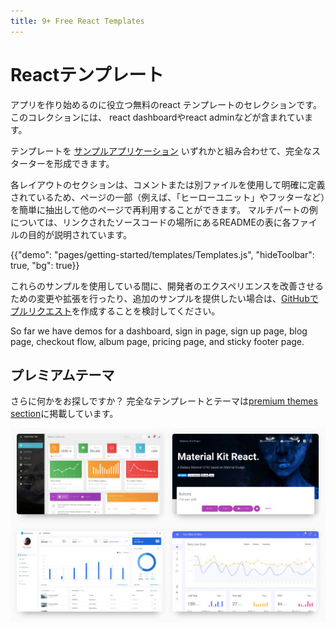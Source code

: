 ```yaml
---
title: 9+ Free React Templates
---
```


# Reactテンプレート

<p class="description">アプリを作り始めるのに役立つ無料のreact テンプレートのセレクションです。このコレクションには、 react dashboardやreact adminなどが含まれています。</p>

テンプレートを [サンプルアプリケーション](https://github.com/mui-org/material-ui/tree/master/examples) いずれかと組み合わせて、完全なスターターを形成できます。

各レイアウトのセクションは、コメントまたは別ファイルを使用して明確に定義されているため、ページの一部（例えば、「ヒーローユニット」やフッターなど）を簡単に抽出して他のページで再利用することができます。 マルチパートの例については、リンクされたソースコードの場所にあるREADMEの表に各ファイルの目的が説明されています。

{{"demo": "pages/getting-started/templates/Templates.js", "hideToolbar": true, "bg": true}}

これらのサンプルを使用している間に、開発者のエクスペリエンスを改善させるための変更や拡張を行ったり、追加のサンプルを提供したい場合は、[GitHubでプルリクエスト](https://github.com/mui-org/material-ui/pulls)を作成することを検討してください。

So far we have demos for a dashboard, sign in page, sign up page, blog page, checkout flow, album page, pricing page, and sticky footer page.

## プレミアムテーマ

さらに何かをお探しですか？ 完全なテンプレートとテーマは<a href="https://material-ui.com/store/?utm_source=docs&utm_medium=referral&utm_campaign=templates-store" data-ga-event-category="store" data-ga-event-action="click" data-ga-event-label="templates">premium themes section</a>に掲載しています。

<a href="https://material-ui.com/store/?utm_source=docs&utm_medium=referral&utm_campaign=templates-store" data-ga-event-category="store" data-ga-event-action="click" data-ga-event-label="templates"><img src="/static/images/themes-light.jpg" alt="react templates" /></a>
